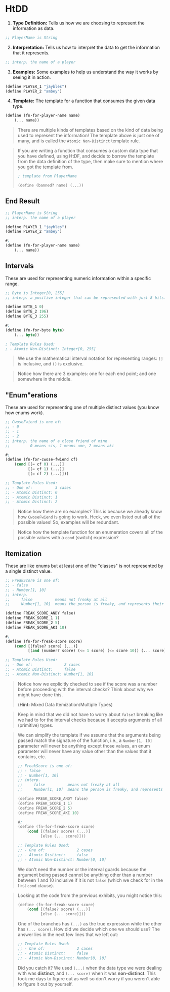 # HtDD

1. **Type Definition:** Tells us how we are choosing to represent the information as data.

```lisp
;; PlayerName is String
```

2. **Interpretation:** Tells us how to interpret the data to get the information that it represents.

```lisp
;; interp. the name of a player
```

3. **Examples:** Some examples to help us understand the way it works by seeing it in action.

```lisp
(define PLAYER_1 "jaybles")
(define PLAYER_2 "ambey")
```

4. **Template:** The template for a function that consumes the given data type.

```lisp
(define (fn-for-player-name name)
    (... name))
```

> There are multiple kinds of templates based on the kind of data being used to represent the information! The template above is just one of many, and is called the `Atomic Non-Distinct` template rule.

> If you are writing a function that consumes a custom data type that you have defined, using HtDF, and decide to borrow the template from the data definition of the type, then make sure to mention where you got the template from.
> 
> ```lisp
> ; template from PlayerName
>
> (define (banned? name) (...))
> ```

## End Result
```lisp
;; PlayerName is String
;; interp. the name of a player

(define PLAYER_1 "jaybles")
(define PLAYER_2 "ambey")

#;
(define (fn-for-player-name name)
    (... name))
```

## Intervals
These are used for representing numeric information within a specific range.

```lisp
;; Byte is Integer[0, 255]
;; interp. a positive integer that can be represented with just 8 bits.

(define BYTE_1 0)
(define BYTE_2 196)
(define BYTE_3 255)

#;
(define (fn-for-byte byte)
    (... byte))

; Template Rules Used:
; - Atomic Non-Distinct: Integer[0, 255]
```

> We use the mathematical interval notation for representing ranges: `[]` is inclusive, and `()` is exclusive.

> Notice how there are 3 examples: one for each end point; and one somewhere in the middle.

## "Enum"erations
These are used for representing one of multiple distinct values (you know how enums work).

```lisp
;; CwoseFwiend is one of:
;; - 0
;; - 1
;; - 2
;; interp. the name of a close friend of mine
;;         0 means sis, 1 means ume, 2 means aki

#;
(define (fn-for-cwose-fwiend cf)
    (cond [(= cf 0) (...)]
          [(= cf 1) (...)]
          [(= cf 2) (...)]))

;; Template Rules Used:
;; - One of:          3 cases
;; - Atomic Distinct: 0
;; - Atomic Distinct: 1
;; - Atomic Distinct: 2
```

> Notice how there are no examples? This is because we already know how `CwoseFwiend` is going to work. Heck, we even listed out all of the possible values! So, examples will be redundant.

> Notice how the template function for an enumeration covers all of the possible values with a `cond` (switch) expression?

## Itemization
These are like enums but at least one of the "classes" is not represented by a single distinct value.

```lisp
;; FreakScore is one of:
;; - false
;; - Number[1, 10]
;; interp.
;;     false          means not freaky at all
;;     Number[1, 10]  means the person is freaky, and represents their freak score

(define FREAK_SCORE_ANDY false)
(define FREAK_SCORE_1 1)
(define FREAK_SCORE_2 5)
(define FREAK_SCORE_AKI 10)

#;
(define (fn-for-freak-score score)
    (cond [(false? score) (...)]
          [(and (number? score) (<= 1 score) (<= score 10)) (... score)]))

;; Template Rules Used:
;; - One of:              2 cases
;; - Atomic Distinct:     false
;; - Atomic Non-Distinct: Number[1, 10]
```

> Notice how we explicitly checked to see if the score was a number before proceeding with the interval checks? Think about why we might have done this.
> 
> (**Hint:** Mixed Data Itemization/Multiple Types)

> Keep in mind that we did not have to worry about `false?` breaking like we had to for the interval checks because it accepts arguments of all (primitive) types.

> We can simplify the template if we assume that the arguments being passed match the signature of the function, i.e., a `Number[1, 10]` parameter will never be anything except those values, an enum parameter will never have any value other than the values that it contains, etc.
>
> ```lisp
> ;; FreakScore is one of:
> ;; - false
> ;; - Number[1, 10]
> ;; interp.
> ;;     false          means not freaky at all
> ;;     Number[1, 10]  means the person is freaky, and represents their freak score
> 
> (define FREAK_SCORE_ANDY false)
> (define FREAK_SCORE_1 1)
> (define FREAK_SCORE_2 5)
> (define FREAK_SCORE_AKI 10)
> 
> #;
> (define (fn-for-freak-score score)
>     (cond [(false? score) (...)]
>           [else (... score)]))
> 
> ;; Template Rules Used:
> ;; - One of:              2 cases
> ;; - Atomic Distinct:     false
> ;; - Atomic Non-Distinct: Number[0, 10]
> ```
>
> We don't need the number or the interval guards because the argument being passed cannot be anything other than a number between 1 and 10 inclusive if it is not `false` (which we check for in the first `cond` clause).

> Looking at the code from the previous exhibits, you might notice this:
> ```lisp
> (define (fn-for-freak-score score)
>     (cond [(false? score) (...)]
>           [else (... score)]))
> ```
> One of the branches has `(...)` as the true expression while the other has `(... score)`. How did we decide which one we should use? The answer lies in the next few lines that we left out:
> ```lisp
> ;; Template Rules Used:
> ;; - One of:              2 cases
> ;; - Atomic Distinct:     false
> ;; - Atomic Non-Distinct: Number[0, 10]
> ```
> Did you catch it? We used `(...)` when the data type we were dealing with was **distinct**, and `(... score)` when it was **non-distinct**. This took me days to figure out as well so don't worry if you weren't able to figure it out by yourself.
